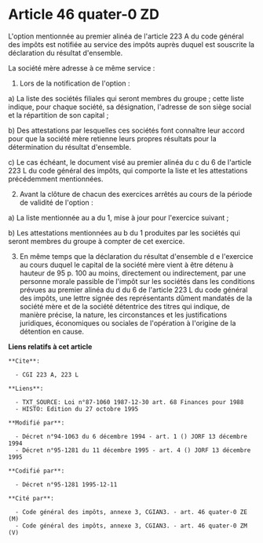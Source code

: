 # Article 46 quater-0 ZD

L'option mentionnée au premier alinéa de l'article 223 A du code général des impôts est notifiée au service des impôts auprès
duquel est souscrite la déclaration du résultat d'ensemble.

La société mère adresse à ce même service :

1. Lors de la notification de l'option :

a) La liste des sociétés filiales qui seront membres du groupe ; cette liste indique, pour chaque société, sa désignation,
l'adresse de son siège social et la répartition de son capital ;

b) Des attestations par lesquelles ces sociétés font connaître leur accord pour que la société mère retienne leurs propres
résultats pour la détermination du résultat d'ensemble.

c) Le cas échéant, le document visé au premier alinéa du c du 6 de l'article 223 L du code général des impôts, qui comporte
la liste et les attestations précédemment mentionnées.

2. Avant la clôture de chacun des exercices arrêtés au cours de la période de validité de l'option :

a) La liste mentionnée au a du 1, mise à jour pour l'exercice suivant ;

b) Les attestations mentionnées au b du 1 produites par les sociétés qui seront membres du groupe à compter de cet exercice.

3. En même temps que la déclaration du résultat d'ensemble d e l'exercice au cours duquel le capital de la société mère vient
à être détenu à hauteur de 95 p. 100 au moins, directement ou indirectement, par une personne morale passible de l'impôt sur
les sociétés dans les conditions prévues au premier alinéa du d du 6 de l'article 223 L du code général des impôts, une
lettre signée des représentants dûment mandatés de la société mère et de la société détentrice des titres qui indique, de
manière précise, la nature, les circonstances et les justifications juridiques, économiques ou sociales de l'opération à
l'origine de la détention en cause.

**Liens relatifs à cet article**

	**Cite**:

	  - CGI 223 A, 223 L

	**Liens**:

	  - TXT_SOURCE: Loi n°87-1060 1987-12-30 art. 68 Finances pour 1988
	  - HISTO: Edition du 27 octobre 1995

	**Modifié par**:

	  - Décret n°94-1063 du 6 décembre 1994 - art. 1 () JORF 13 décembre 1994
	  - Décret n°95-1281 du 11 décembre 1995 - art. 4 () JORF 13 décembre 1995

	**Codifié par**:

	  - Décret n°95-1281 1995-12-11

	**Cité par**:

	  - Code général des impôts, annexe 3, CGIAN3. - art. 46 quater-0 ZE (M)
	  - Code général des impôts, annexe 3, CGIAN3. - art. 46 quater-0 ZM (V)
